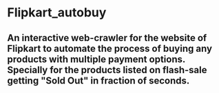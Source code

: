 # Flipkart_autobuy

## An interactive web-crawler for the website of Flipkart to automate the process of buying any products with multiple payment options. Specially for the products listed on flash-sale getting "Sold Out" in fraction of seconds.

